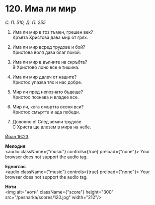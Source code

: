 # 120. Има ли мир

_С. П. 510, Д. П. 255_

1. Има ли мир в тоз тъмен, грешен век?  
Кръвта Христова дава мир от грях.  

2. Има ли мир всред трудове и бой?  
Христова воля дава благ покой.  

3. Има ли мир в вълните на скръбта?  
В Христово лоно все е тишина.  

4. Има ли мир далеч от нашите?  
Христос упазва тях и нас добре.  

5. Мир ли пред непознато бъдеще?  
Христос познава и владее все.  

6. Мир ли, кога смъртта осеня вси?  
Христос смъртта и ада победи.  

7. Доволно е! След земни трудове  
С Христа ще влезем в мира на небе.

[Йоан 16:23](http://biblia.bg/index.php?k=43&g=16&s=23)

**Мелодия**  
<audio className={"music"} controls={true} preload={"none"}>
    <source src="/pesnarka/mp3/120.mp3" type="audio/mpeg"/>
    Your browser does not support the audio tag.
</audio>

**Едноглас**  
<audio className={"music"} controls={true} preload={"none"}>
    <source src="/pesnarka/transp/120.mp3" type="audio/mpeg"/>
    Your browser does not support the audio tag.
</audio>

**Ноти**  
<img alt="ноти" className={"score"} height="300" src="/pesnarka/scores/120.jpg" width="212"/>
